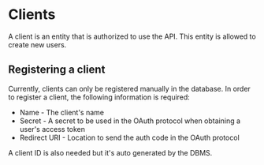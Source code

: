 # Clients

A client is an entity that is authorized to use the API. This entity is allowed to create new users.

## Registering a client
Currently, clients can only be registered manually in the database. In order to register a client, the following information is required:
* Name - The client's name
* Secret - A secret to be used in the OAuth protocol when obtaining a user's access token
* Redirect URI - Location to send the auth code in the OAuth protocol 

A client ID is also needed but it's auto generated by the DBMS.